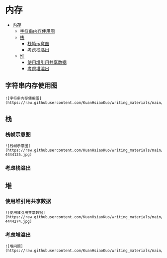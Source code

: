 # 内存

<!--ts-->
* [内存](#内存)
   * [字符串内存使用图](#字符串内存使用图)
   * [栈](#栈)
      * [栈帧示意图](#栈帧示意图)
      * [考虑栈溢出](#考虑栈溢出)
   * [堆](#堆)
      * [使用堆引用共享数据](#使用堆引用共享数据)
      * [考虑堆溢出](#考虑堆溢出)

<!-- Created by https://github.com/ekalinin/github-markdown-toc -->
<!-- Added by: runner, at: Mon Oct 24 07:56:42 UTC 2022 -->

<!--te-->

## 字符串内存使用图

~~~admonish info title='字符串内存使用图' collapsible=true
![字符串内存使用图](https://raw.githubusercontent.com/KuanHsiaoKuo/writing_materials/main/imgs/01%EF%BD%9C%E5%86%85%E5%AD%98%EF%BC%9A%E5%80%BC%E6%94%BE%E5%A0%86%E4%B8%8A%E8%BF%98%E6%98%AF%E6%94%BE%E6%A0%88%E4%B8%8A%EF%BC%8C%E8%BF%99%E6%98%AF%E4%B8%80%E4%B8%AA%E9%97%AE%E9%A2%98.jpg)
~~~

## 栈

### 栈帧示意图

~~~admonish info title='栈帧示意图' collapsible=true
![栈帧示意图](https://raw.githubusercontent.com/KuanHsiaoKuo/writing_materials/main/imgs/01%EF%BD%9C%E5%86%85%E5%AD%98%EF%BC%9A%E5%80%BC%E6%94%BE%E5%A0%86%E4%B8%8A%E8%BF%98%E6%98%AF%E6%94%BE%E6%A0%88%E4%B8%8A%EF%BC%8C%E8%BF%99%E6%98%AF%E4%B8%80%E4%B8%AA%E9%97%AE%E9%A2%98-4444135.jpg)
~~~

### 考虑栈溢出

## 堆

### 使用堆引用共享数据

~~~admonish info title='使用堆引用共享内存数据' collapsible=true
![使用堆引用共享数据](https://raw.githubusercontent.com/KuanHsiaoKuo/writing_materials/main/imgs/01%EF%BD%9C%E5%86%85%E5%AD%98%EF%BC%9A%E5%80%BC%E6%94%BE%E5%A0%86%E4%B8%8A%E8%BF%98%E6%98%AF%E6%94%BE%E6%A0%88%E4%B8%8A%EF%BC%8C%E8%BF%99%E6%98%AF%E4%B8%80%E4%B8%AA%E9%97%AE%E9%A2%98-4444274.jpg)
~~~

### 考虑堆溢出

~~~admonish info title='堆问题示意图' collapsible=true
![堆问题](https://raw.githubusercontent.com/KuanHsiaoKuo/writing_materials/main/imgs/01%EF%BD%9C%E5%86%85%E5%AD%98%EF%BC%9A%E5%80%BC%E6%94%BE%E5%A0%86%E4%B8%8A%E8%BF%98%E6%98%AF%E6%94%BE%E6%A0%88%E4%B8%8A%EF%BC%8C%E8%BF%99%E6%98%AF%E4%B8%80%E4%B8%AA%E9%97%AE%E9%A2%98.png)
~~~
